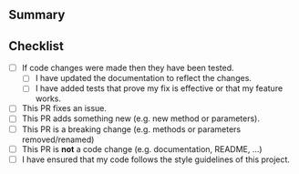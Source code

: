 ## Summary

<!-- What is this pull request for? Does it fix any issues? -->



## Checklist

<!-- Put an x inside [ ] to check it, like so: [x] -->

- [ ] If code changes were made then they have been tested.
    - [ ] I have updated the documentation to reflect the changes.
    - [ ] I have added tests that prove my fix is effective or that my feature works.
- [ ] This PR fixes an issue.
- [ ] This PR adds something new (e.g. new method or parameters).
- [ ] This PR is a breaking change (e.g. methods or parameters removed/renamed)
- [ ] This PR is **not** a code change (e.g. documentation, README, ...)
- [ ] I have ensured that my code follows the style guidelines of this project.
